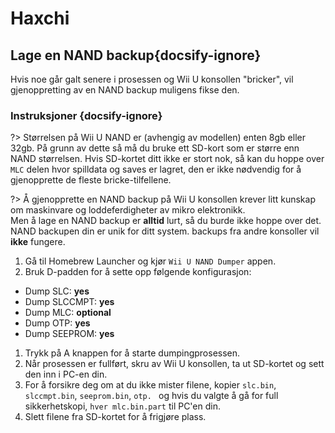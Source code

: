 # Haxchi

## Lage en NAND backup{docsify-ignore}

Hvis noe går galt senere i prosessen og Wii U konsollen "bricker", vil gjenoppretting av en NAND backup muligens fikse den.

### Instruksjoner {docsify-ignore}

?> Størrelsen på Wii U NAND er (avhengig av modellen) enten 8gb eller 32gb. På grunn av dette så må du bruke ett SD-kort som er større enn NAND størrelsen. Hvis SD-kortet ditt ikke er stort nok, så kan du hoppe over `MLC` delen hvor spilldata og saves er lagret, den er ikke nødvendig for å gjenopprette de fleste bricke-tilfellene.

?> Å gjenopprette en NAND backup på Wii U konsollen krever litt kunskap om maskinvare og loddeferdigheter av mikro elektronikk. <br>Men å lage en NAND backup er **alltid** lurt, så du burde ikke hoppe over det. <br>NAND backupen din er unik for ditt system. backups fra andre konsoller vil **ikke** fungere.

1. Gå til Homebrew Launcher og kjør `Wii U NAND Dumper` appen.
1. Bruk D-padden for å sette opp følgende konfigurasjon:
 - Dump SLC: **yes**
 - Dump SLCCMPT: **yes**
 - Dump MLC: **optional**
 - Dump OTP: **yes**
 - Dump SEEPROM: **yes**
1. Trykk på A knappen for å starte dumpingprosessen.
1. Når prosessen er fullført, skru av Wii U konsollen, ta ut SD-kortet og sett den inn i PC-en din.
1. For å forsikre deg om at du ikke mister filene, kopier `slc.bin`, `slccmpt.bin`, `seeprom.bin`, `otp. ` og hvis du valgte å gå for full sikkerhetskopi, `hver mlc.bin.part` til PC'en din.
1. Slett filene fra SD-kortet for å frigjøre plass.